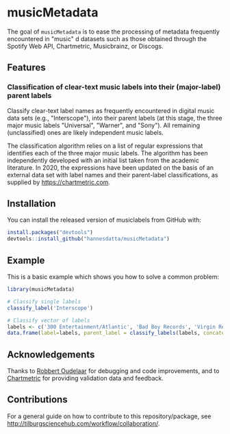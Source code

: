 # musicMetadata

<!-- badges: start -->
<!-- badges: end -->

The goal of `musicMetadata` is to ease the processing of metadata frequently encountered in "music" d
datasets such as those obtained through the Spotify Web API, Chartmetric, Musicbrainz, or Discogs.

## Features

### Classification of clear-text music labels into their (major-label) parent labels

Classify clear-text label names as frequently encountered in digital music data sets (e.g., "Interscope"), into their parent labels (at this stage, the three major music labels "Universal", "Warner", and "Sony"). All remaining (unclassified) ones are likely independent music labels.

The classification algorithm relies on a list of regular expressions that identifies each of the three major music labels. The algorithm has been independently developed with an initial list taken from the academic literature. In 2020, the expressions have been updated on the basis of an external data set with label names and their parent-label classifications, as supplied by https://chartmetric.com. 


## Installation

You can install the released version of musiclabels from GitHub with:

``` r
install.packages("devtools")
devtools::install_github("hannesdatta/musicMetadata")
```

## Example

This is a basic example which shows you how to solve a common problem:

``` r
library(musicMetadata)

# Classify single labels
classify_label('Interscope')

# Classify vector of labels
labels <- c('300 Entertainment/Atlantic', 'Bad Boy Records', 'Virgin Records Ltd')
data.frame(label=labels, parent_label = classify_labels(labels, concatenate = T))

```

## Acknowledgements

Thanks to [Robbert Oudelaar](https://www.linkedin.com/in/robbert-oudelaar-0b397aa6) for debugging and code improvements, and to [Chartmetric](https://chartmetric.com) for providing validation data and feedback.

## Contributions

For a general guide on how to contribute to this repository/package, see http://tilburgsciencehub.com/workflow/collaboration/.

